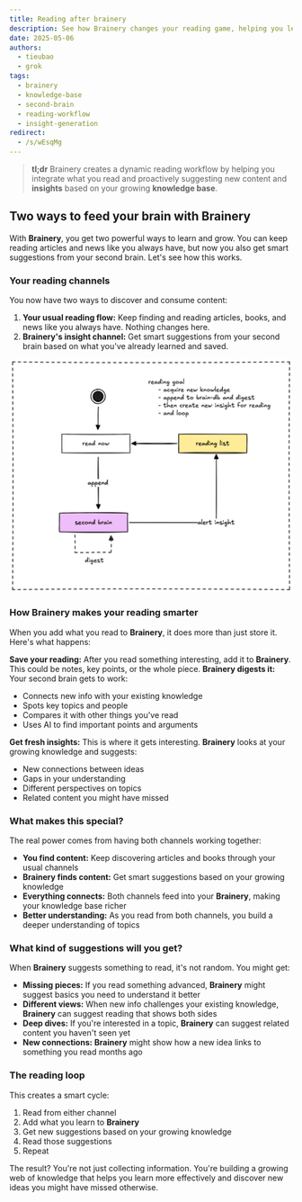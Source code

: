 ```yaml
---
title: Reading after brainery
description: See how Brainery changes your reading game, helping you learn more and find new things to read, all in a smart loop.
date: 2025-05-06
authors:
  - tieubao
  - grok
tags:
  - brainery
  - knowledge-base
  - second-brain
  - reading-workflow
  - insight-generation
redirect:
  - /s/wEsqMg
---
```


> **tl;dr** Brainery creates a dynamic reading workflow by helping you integrate what you read and proactively suggesting new content and **insights** based on your growing **knowledge base**.

## Two ways to feed your brain with Brainery

With **Brainery**, you get two powerful ways to learn and grow. You can keep reading articles and news like you always have, but now you also get smart suggestions from your second brain. Let's see how this works.

### Your reading channels

You now have two ways to discover and consume content:

1. **Your usual reading flow:** Keep finding and reading articles, books, and news like you always have. Nothing changes here.
2. **Brainery's insight channel:** Get smart suggestions from your second brain based on what you've already learned and saved.

![](assets/reading.png)

### How Brainery makes your reading smarter

When you add what you read to **Brainery**, it does more than just store it. Here's what happens:

**Save your reading:** After you read something interesting, add it to **Brainery**. This could be notes, key points, or the whole piece.
**Brainery digests it:** Your second brain gets to work:

* Connects new info with your existing knowledge
* Spots key topics and people
* Compares it with other things you've read
* Uses AI to find important points and arguments

**Get fresh insights:** This is where it gets interesting. **Brainery** looks at your growing knowledge and suggests:

* New connections between ideas
* Gaps in your understanding
* Different perspectives on topics
* Related content you might have missed

### What makes this special?

The real power comes from having both channels working together:

* **You find content:** Keep discovering articles and books through your usual channels
* **Brainery finds content:** Get smart suggestions based on your growing knowledge
* **Everything connects:** Both channels feed into your **Brainery**, making your knowledge base richer
* **Better understanding:** As you read from both channels, you build a deeper understanding of topics

### What kind of suggestions will you get?

When **Brainery** suggests something to read, it's not random. You might get:

* **Missing pieces:** If you read something advanced, **Brainery** might suggest basics you need to understand it better
* **Different views:** When new info challenges your existing knowledge, **Brainery** can suggest reading that shows both sides
* **Deep dives:** If you're interested in a topic, **Brainery** can suggest related content you haven't seen yet
* **New connections:** **Brainery** might show how a new idea links to something you read months ago

### The reading loop

This creates a smart cycle:

1. Read from either channel
2. Add what you learn to **Brainery**
3. Get new suggestions based on your growing knowledge
4. Read those suggestions
5. Repeat

The result? You're not just collecting information. You're building a growing web of knowledge that helps you learn more effectively and discover new ideas you might have missed otherwise.
